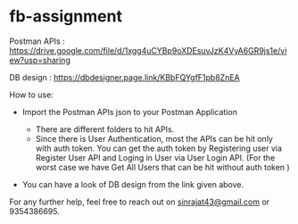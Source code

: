 # fb-assignment

Postman APIs : https://drive.google.com/file/d/1xgg4uCYBp9oXDEsuvJzK4VyA6GR9js1e/view?usp=sharing

DB design : https://dbdesigner.page.link/KBbFQYgfF1pb8ZnEA

How to use: 

- Import the Postman APIs json to your Postman Application
  - There are different folders to hit APIs.
  - Since there is User Authentication, most the APIs can be hit only with auth token. You can get the auth token by Registering user via Register User API and Loging in User via User Login API. (For the worst case we have Get All Users that can be hit without auth token )

- You can have a look of DB design from the link given above.


For any further help, feel free to reach out on sinrajat43@gmail.com or 9354386695. 
